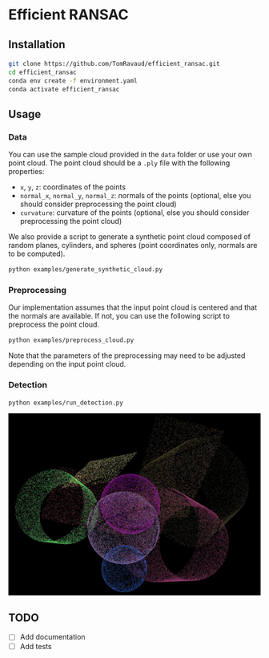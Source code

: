 # Efficient RANSAC

## Installation

```bash
git clone https://github.com/TomRavaud/efficient_ransac.git
cd efficient_ransac
conda env create -f environment.yaml
conda activate efficient_ransac
```

## Usage

### Data

You can use the sample cloud provided in the `data` folder or use your own point cloud. The point cloud should be a
`.ply` file with the following properties:

- `x`, `y`, `z`: coordinates of the points
- `normal_x`, `normal_y`, `normal_z`: normals of the points (optional, else you should consider preprocessing the point cloud)
- `curvature`: curvature of the points (optional, else you should consider preprocessing the point cloud)

We also provide a script to generate a synthetic point cloud composed of random planes, cylinders, and spheres (point coordinates only, normals are to be computed).

```bash
python examples/generate_synthetic_cloud.py
```


### Preprocessing

Our implementation assumes that the input point cloud is centered and that the normals are available. If not, you can use the following script to preprocess the point cloud.

```bash
python examples/preprocess_cloud.py
```

Note that the parameters of the preprocessing may need to be adjusted depending on the input point cloud.

### Detection

```bash
python examples/run_detection.py
```

![image_detection](assets/image_detection.jpeg)


## TODO

- [ ] Add documentation
- [ ] Add tests
